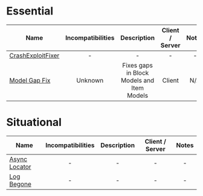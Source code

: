 # Essential
| Name | Incompatibilities | Description | Client / Server | Notes |
| --- | :---: | :---: | :---: | :---: |
| [CrashExploitFixer](https://modrinth.com/mod/Z5GdSH3X) |  - | - | - | - |
| [Model Gap Fix](https://modrinth.com/mod/QdG47OkI) | Unknown | Fixes gaps in Block Models and Item Models | Client | N/A |

# Situational
| Name | Incompatibilities | Description | Client / Server | Notes |
| --- | :---: | :---: | :---: | :---: |
| [Async Locator](https://modrinth.com/mod/rkN8aqci) | - | - | - | - |
| [Log Begone](https://www.curseforge.com/projects/623560) |  - | - | - | - |